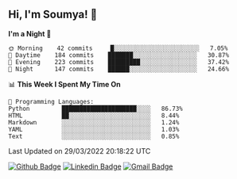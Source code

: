 ## Hi, I'm Soumya! 👋

<!--START_SECTION:waka-->
**I'm a Night 🦉** 

```text
🌞 Morning    42 commits     █░░░░░░░░░░░░░░░░░░░░░░░░   7.05% 
🌆 Daytime    184 commits    ███████░░░░░░░░░░░░░░░░░░   30.87% 
🌃 Evening    223 commits    █████████░░░░░░░░░░░░░░░░   37.42% 
🌙 Night      147 commits    ██████░░░░░░░░░░░░░░░░░░░   24.66%

```


📊 **This Week I Spent My Time On** 

```text
💬 Programming Languages: 
Python         █████████████████████░░░░   86.73% 
HTML           ██░░░░░░░░░░░░░░░░░░░░░░░   8.44% 
Markdown       ░░░░░░░░░░░░░░░░░░░░░░░░░   1.24% 
YAML           ░░░░░░░░░░░░░░░░░░░░░░░░░   1.03% 
Text           ░░░░░░░░░░░░░░░░░░░░░░░░░   0.85%

```


 Last Updated on 29/03/2022 20:18:22 UTC
<!--END_SECTION:waka-->

[![Github Badge](https://img.shields.io/badge/-rubyruins-grey?style=for-the-badge&logo=github&logoColor=white&link=https://github.com/rubyruins/)](https://www.github.com/rubyruins/) 
[![Linkedin Badge](https://img.shields.io/badge/-Soumya%20Parekh-0072b1?style=for-the-badge&logo=Linkedin&logoColor=white&link=https://www.linkedin.com/in/Soumya-Parekh/)](https://www.linkedin.com/in/Soumya-Parekh/) 
[![Gmail Badge](https://img.shields.io/badge/-soumyaparekh.me@gmail.com-c14438?style=for-the-badge&logo=Gmail&logoColor=white&link=mailto:soumyaparekh.me@gmail.com)](mailto:soumyaparekh.me@gmail.com) 
